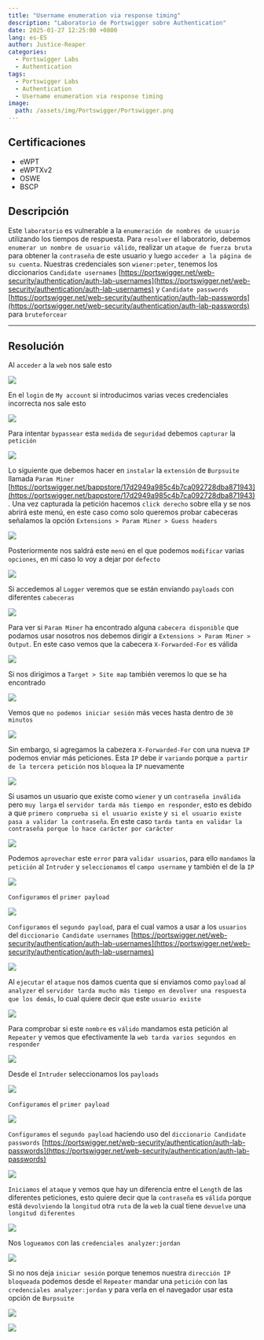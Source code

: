 ```yaml
---
title: "Username enumeration via response timing"
description: "Laboratorio de Portswigger sobre Authentication"
date: 2025-01-27 12:25:00 +0800
lang: es-ES
author: Justice-Reaper
categories:
  - Portswigger Labs
  - Authentication
tags:
  - Portswigger Labs
  - Authentication
  - Username enumeration via response timing
image:
  path: /assets/img/Portswigger/Portswigger.png
---
```


## Certificaciones

- eWPT
- eWPTXv2
- OSWE
- BSCP

## Descripción

Este `laboratorio` es vulnerable a la `enumeración de nombres de usuario` utilizando los tiempos de respuesta. Para `resolver` el laboratorio, debemos `enumerar un nombre de usuario válido`, realizar un `ataque de fuerza bruta` para obtener la `contraseña` de este usuario y luego `acceder a la página de su cuenta`. Nuestras credenciales son `wiener:peter`, tenemos los diccionarios `Candidate usernames` [https://portswigger.net/web-security/authentication/auth-lab-usernames](https://portswigger.net/web-security/authentication/auth-lab-usernames) y `Candidate passwords` [https://portswigger.net/web-security/authentication/auth-lab-passwords](https://portswigger.net/web-security/authentication/auth-lab-passwords) para `bruteforcear`

---

## Resolución

Al `acceder` a la `web` nos sale esto

![](/assets/img/Authentication-Lab-5/image_1.png)

En el `login` de `My account` si introducimos varias veces credenciales incorrecta nos sale esto

![](/assets/img/Authentication-Lab-5/image_2.png)

Para intentar `bypassear` esta `medida` de `seguridad` debemos `capturar` la `petición`

![](/assets/img/Authentication-Lab-5/image_3.png)

Lo siguiente que debemos hacer en `instalar` la `extensión` de `Burpsuite` llamada `Param Miner` [https://portswigger.net/bappstore/17d2949a985c4b7ca092728dba871943](https://portswigger.net/bappstore/17d2949a985c4b7ca092728dba871943). Una vez capturada la petición hacemos `click derecho` sobre ella y se nos abrirá este menú, en este caso como solo queremos probar cabeceras señalamos la opción `Extensions > Param Miner > Guess headers`

![](/assets/img/Authentication-Lab-5/image_4.png)

Posteriormente nos saldrá este `menú` en el que podemos `modificar` varias `opciones`, en mi caso lo voy a dejar por `defecto`

![](/assets/img/Authentication-Lab-5/image_5.png)

Si accedemos al `Logger` veremos que se están enviando `payloads` con diferentes `cabeceras`

![](/assets/img/Authentication-Lab-5/image_6.png)

Para ver si `Param Miner` ha encontrado alguna `cabecera disponible` que podamos usar nosotros nos debemos dirigir a `Extensions > Param Miner > Output`. En este caso vemos que la cabecera `X-Forwarded-For` es válida

![](/assets/img/Authentication-Lab-5/image_7.png)

Si nos dirigimos a `Target > Site map` también veremos lo que se ha encontrado

![](/assets/img/Authentication-Lab-5/image_8.png)

Vemos que `no podemos iniciar sesión` más veces hasta dentro de `30 minutos`

![](/assets/img/Authentication-Lab-5/image_9.png)

Sin embargo, si agregamos la cabezera `X-Forwarded-For` con una nueva `IP` podemos enviar más peticiones. Esta `IP` debe ir `variando` porque `a partir de la tercera petición` nos `bloquea` la `IP` nuevamente

![](/assets/img/Authentication-Lab-5/image_10.png)

Si usamos un usuario que existe como `wiener` y un `contraseña inválida` pero `muy larga` el `servidor tarda más tiempo en responder`, esto es debido a que `primero comprueba si el usuario existe` y` si el usuario existe pasa a validar la contraseña`. En este caso `tarda tanta en validar la contraseña porque lo hace carácter por carácter`

![](/assets/img/Authentication-Lab-5/image_11.png)

Podemos `aprovechar` este `error` para `validar usuarios`, para ello `mandamos` la `petición` al `Intruder` y `seleccionamos` el `campo username` y también el de la `IP`

![](/assets/img/Authentication-Lab-5/image_12.png)

`Configuramos` el `primer payload`

![](/assets/img/Authentication-Lab-5/image_13.png)

`Configuramos` el `segundo payload`, para el cual vamos a usar a los `usuarios` del `diccionario Candidate usernames` [https://portswigger.net/web-security/authentication/auth-lab-usernames](https://portswigger.net/web-security/authentication/auth-lab-usernames)

![](/assets/img/Authentication-Lab-5/image_14.png)

Al `ejecutar` el `ataque` nos damos cuenta que si enviamos como `payload` al `analyzer` el `servidor tarda mucho más tiempo en devolver una respuesta que los demás`, lo cual quiere decir que este `usuario existe`

![](/assets/img/Authentication-Lab-5/image_15.png)

Para comprobar si este `nombre` es `válido` mandamos esta petición al `Repeater` y vemos que efectivamente la `web tarda varios segundos en responder`

![](/assets/img/Authentication-Lab-5/image_16.png)

Desde el `Intruder` seleccionamos los `payloads`

![](/assets/img/Authentication-Lab-5/image_17.png)

`Configuramos` el `primer payload`

![](/assets/img/Authentication-Lab-5/image_18.png)

`Configuramos` el `segundo payload` haciendo uso del `diccionario Candidate passwords` [https://portswigger.net/web-security/authentication/auth-lab-passwords](https://portswigger.net/web-security/authentication/auth-lab-passwords)

![](/assets/img/Authentication-Lab-5/image_19.png)

`Iniciamos` el `ataque` y vemos que hay un diferencia entre el `Length` de las diferentes peticiones, esto quiere decir que la `contraseña` es `válida` porque está `devolviendo` la `longitud` otra `ruta` de la `web` la cual tiene `devuelve` una `longitud diferentes`

![](/assets/img/Authentication-Lab-5/image_20.png)

Nos `logueamos` con las `credenciales analyzer:jordan`

![](/assets/img/Authentication-Lab-5/image_21.png)

Si no nos deja `iniciar sesión` porque tenemos nuestra `dirección IP bloqueada` podemos desde el `Repeater` mandar una `petición` con las `credenciales analyzer:jordan` y para verla en el navegador usar esta opción de `Burpsuite`

![](/assets/img/Authentication-Lab-5/image_22.png)

![](/assets/img/Authentication-Lab-5/image_23.png)
